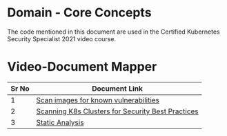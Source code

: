 # Domain - Core Concepts

The code mentioned in this document are used in the Certified Kubernetes Security Specialist 2021 video course.


# Video-Document Mapper

| Sr No | Document Link |
| ------ | ------ |
| 1 | [Scan images for known vulnerabilities][PlDa] |
| 2 | [Scanning K8s Clusters for Security Best Practices][PlDb] |
| 3 | [Static Analysis][PlDc] |



   [PlDa]: <https://github.com/khanabid20/certified-kubernetes-security-specialist/blob/main/domain-5-supply-chain-security/trivy.md>
   [PlDb]: <https://github.com/khanabid20/certified-kubernetes-security-specialist/blob/main/domain-5-supply-chain-security/kube-bench.md>
   [PlDc]: <https://github.com/khanabid20/certified-kubernetes-security-specialist/blob/main/domain-5-supply-chain-security/static-analysis.md>

